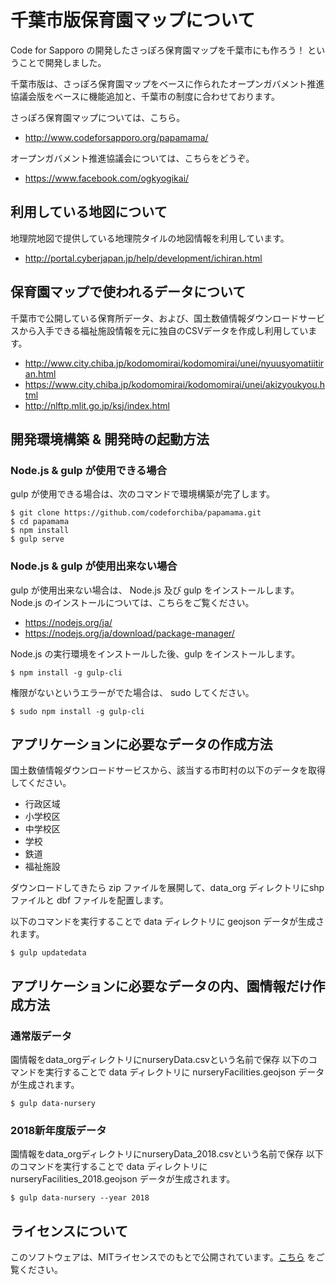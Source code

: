 # 千葉市版保育園マップについて

Code for Sapporo の開発したさっぽろ保育園マップを千葉市にも作ろう！ ということで開発しました。

千葉市版は、さっぽろ保育園マップをベースに作られたオープンガバメント推進協議会版をベースに機能追加と、千葉市の制度に合わせております。

さっぽろ保育園マップについては、こちら。

- http://www.codeforsapporo.org/papamama/

オープンガバメント推進協議会については、こちらをどうぞ。

- https://www.facebook.com/ogkyogikai/

## 利用している地図について

地理院地図で提供している地理院タイルの地図情報を利用しています。

- http://portal.cyberjapan.jp/help/development/ichiran.html

## 保育園マップで使われるデータについて

千葉市で公開している保育所データ、および、国土数値情報ダウンロードサービスから入手できる福祉施設情報を元に独自のCSVデータを作成し利用しています。

- http://www.city.chiba.jp/kodomomirai/kodomomirai/unei/nyuusyomatiitiran.html
- https://www.city.chiba.jp/kodomomirai/kodomomirai/unei/akizyoukyou.html
- http://nlftp.mlit.go.jp/ksj/index.html

## 開発環境構築 & 開発時の起動方法

### Node.js & gulp が使用できる場合

gulp が使用できる場合は、次のコマンドで環境構築が完了します。

    $ git clone https://github.com/codeforchiba/papamama.git
    $ cd papamama
    $ npm install
    $ gulp serve

### Node.js & gulp が使用出来ない場合

gulp が使用出来ない場合は、 Node.js 及び gulp をインストールします。Node.js のインストールについては、こちらをご覧ください。

- https://nodejs.org/ja/
- https://nodejs.org/ja/download/package-manager/

Node.js の実行環境をインストールした後、gulp をインストールします。

    $ npm install -g gulp-cli

権限がないというエラーがでた場合は、 sudo してください。

    $ sudo npm install -g gulp-cli

## アプリケーションに必要なデータの作成方法

国土数値情報ダウンロードサービスから、該当する市町村の以下のデータを取得してください。

- 行政区域
- 小学校区
- 中学校区
- 学校
- 鉄道
- 福祉施設

ダウンロードしてきたら zip ファイルを展開して、data_org ディレクトリにshp ファイルと dbf ファイルを配置します。

以下のコマンドを実行することで data ディレクトリに geojson データが生成されます。

    $ gulp updatedata

## アプリケーションに必要なデータの内、園情報だけ作成方法

### 通常版データ

園情報をdata_orgディレクトリにnurseryData.csvという名前で保存
以下のコマンドを実行することで data ディレクトリに nurseryFacilities.geojson データが生成されます。

    $ gulp data-nursery

### 2018新年度版データ

園情報をdata_orgディレクトリにnurseryData_2018.csvという名前で保存
以下のコマンドを実行することで data ディレクトリに nurseryFacilities_2018.geojson データが生成されます。

    $ gulp data-nursery --year 2018

## ライセンスについて

このソフトウェアは、MITライセンスでのもとで公開されています。[こちら](LICENSE.txt) をご覧ください。
